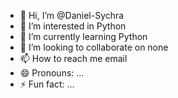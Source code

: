 - 👋 Hi, I’m @Daniel-Sychra
- 👀 I’m interested in Python
- 🌱 I’m currently learning Python
- 💞️ I’m looking to collaborate on none
- 📫 How to reach me email
- 😄 Pronouns: ...
- ⚡ Fun fact: ...

<!---
Daniel-Sychra/Daniel-Sychra is a ✨ special ✨ repository because its `README.md` (this file) appears on your GitHub profile.
You can click the Preview link to take a look at your changes.
--->
